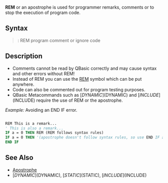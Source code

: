 **REM** or an apostrophe is used for programmer remarks, comments or to stop the execution of program code.


## Syntax

> : REM program comment or ignore code


## Description

* Comments cannot be read by QBasic correctly and may cause syntax and other errors without REM!
* Instead of REM you can use the [REM](REM) symbol which can be put anywhere.
* Code can also be commented out for program testing purposes.
* QBasic Metacommands such as [$DYNAMIC]($DYNAMIC) and [$INCLUDE]($INCLUDE) require the use of REM or the apostrophe.  


*Example:* Avoiding an END IF error.

```vb

REM This is a remark...
' This is also a remark...
IF a = 0 THEN REM (REM follows syntax rules)
IF a = 0 THEN '(apostrophe doesn't follow syntax rules, so use END IF after this)
END IF 

```


## See Also
 
* [Apostrophe](Apostrophe)
* [$DYNAMIC]($DYNAMIC), [$STATIC]($STATIC), [$INCLUDE]($INCLUDE)




